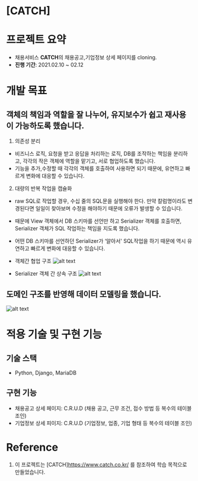 # [CATCH]

# 프로젝트 요약
- 채용서비스 **CATCH**의 채용공고,기업정보 상세 페이지를 cloning.
- **진행 기간**: 2021.02.10 ~ 02.12

# 개발 목표
## 객체의 책임과 역할을 잘 나누어, 유지보수가 쉽고 재사용이 가능하도록 했습니다.
1. 의존성 분리
- 비즈니스 로직, 요청을 받고 응답을 처리하는 로직, DB를 조작하는 책임을 분리하고, 각각의 작은 객체에 역할을 맡기고, 서로 협업하도록 했습니다.
- 기능을 추가,수정할 때 각각의 객체를 호출하여 사용하면 되기 때문에, 유연하고 빠르게 변화에 대응할 수 있습니다. 
2. 대량의 반복 작업을 캡슐화
- raw SQL로 작업할 경우, 수십 줄의 SQL문을 실행해야 한다. 만약 칼럼명이라도 변경된다면 일일이 찾아보며 수정을 해야하기 때문에 오류가 발생할 수 있습니다.
- 때문에 View 객체에서 DB 스키마를 선언만 하고 Serializer 객체를 호출하면, Serializer 객체가 SQL 작업하는 책임을 지도록 했습니다.
- 어떤 DB 스키마를 선언하던 Serializer가 ‘알아서' SQL작업을 하기 때문에 역시 유연하고 빠르게 변화에 대응할 수 있습니다.

- 객체간 협업 구조
![alt text](https://raw.githubusercontent.com/geekanne/catch_recruit/main/Readme_images/oop_relation.png)

- Serializer 객체 간 상속 구조
![alt text](https://raw.githubusercontent.com/geekanne/catch_recruit/main/Readme_images/oop_inheritance.png)


## 도메인 구조를 반영해 데이터 모델링을 했습니다.

![alt text](https://raw.githubusercontent.com/geekanne/catch_recruit/main/Readme_images/modeling.drawio.png)


# 적용 기술 및 구현 기능
## 기술 스택
- Python, Django, MariaDB
## 구현 기능
- 채용공고 상세 페이지: C.R.U.D (채용 공고, 근무 조건, 접수 방법 등 복수의 테이블 조인)
- 기업정보 상세 피이지: C.R.U.D (기업정보, 업종, 기업 형태 등 복수의 테이블 조인)

# Reference
1. 이 프로젝트는 [CATCH]https://www.catch.co.kr/ 를 참조하여 학습 목적으로 만들었습니다.
